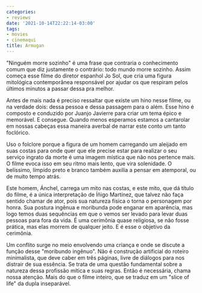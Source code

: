 ```yaml
---
categories:
- reviews
date: '2021-10-14T22:22:14-03:00'
tags:
- movies
- cinemaqui
title: Armugan
---
```


"Ninguém morre sozinho" é uma frase que contraria o conhecimento comum que diz justamente o contrário: todo mundo morre sozinho. Assim começa esse filme do diretor espanhol Jo Sol, que cria uma figura mitológica contemporânea responsável por ajudar os que respiram pelos últimos minutos a passar dessa pra melhor.

Antes de mais nada é preciso ressaltar que existe um hino nesse filme, ou na verdade dois: dessa pessoa e dessa passagem para o além. Esse hino é composto e conduzido por Juanjo Javierre para criar um tema épico e memorável. E consegue. Quando menos esperamos estamos a cantarolar em nossas cabeças essa maneira averbal de narrar este conto um tanto foclórico.

Uso o folclore porque a figura de um homem carregando um aleijado em suas costas para onde quer que ele precise estar para realizar o seu serviço ingrato da morte é uma imagem mística que não nos pertence mais. O filme evoca isso em seu ritmo mais lento, que vira solenidade. O belíssimo, límpido preto e branco também auxilia a pensar em atemporal, ou de muito tempo atrás.

Este homem, Ánchel, carrega um mito nas costas, e este mito, que dá título do filme, é a única interpretação de Íñigo Martínez, que talvez não faça sentido chamar de ator, pois sua natureza física o torna o personagem por honra. Sua postura ingênua e moribunda pode enganar em aparência, mas logo temos duas sequências em que o vemos ser levado para levar duas pessoas para fora da vida. É uma cerimônia quase religiosa, se não fosse prática, mas elas morrem de qualquer jeito. E é esse o objetivo da cerimônia.

Um conflito surge no meio envolvendo uma criança e onde se discute a função desse "moribundo ingênuo". Não é construção artificial do roteiro minimalista, que deve caber em três páginas, livre de diálogos para nos distrair de sua essência. Se trata de uma questão fundamental sobre a natureza dessa profissão mítica e suas regras. Então é necessária, chama nossa atenção. Mais do que o filme inteiro, que se traduz em um "slice of life" da dupla inseparável.

